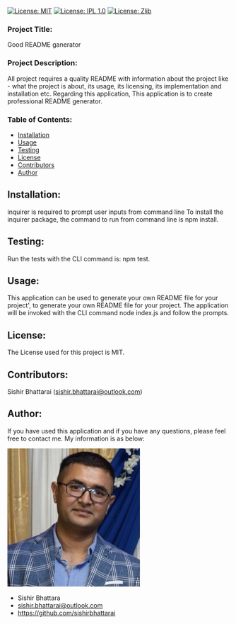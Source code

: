 
 [![License: MIT](https://img.shields.io/badge/License-MIT-yellow.svg)](https://opensource.org/licenses/MIT)
 [![License: IPL 1.0](https://img.shields.io/badge/License-IPL%201.0-blue.svg)](https://opensource.org/licenses/IPL-1.0)
 [![License: Zlib](https://img.shields.io/badge/License-Zlib-lightgrey.svg)](https://opensource.org/licenses/Zlib)
 
 
 ### Project Title: 
 Good README ganerator 

 ### Project Description: 
 All project requires a quality README with information about the project like - what the project is about, its usage, its licensing, its implementation and installation etc. Regarding this application, This application is to create professional README generator.
 
 ### Table of Contents:

 * [Installation](#Installation)
 * [Usage](#Usage)
 * [Testing](#Testing)
 * [License](#License)
 * [Contributors](#Contributors)
 * [Author](#Author)
 
 ## Installation:
 inquirer is required to prompt user inputs from command line
 To install the inquirer package, the command to run from command line is npm install. 

 ## Testing:
 Run the tests with the CLI command is: npm test.

 ## Usage:
 This application can be used to generate your own README file for your project', to generate your own README file for your project.
 The application will be invoked with the CLI command node index.js and follow the prompts.

 ## License:
 The License used for this project is MIT.

 ## Contributors:
 Sishir Bhattarai (sishir.bhattarai@outlook.com)
 
 ## Author:
 If you have used this application and if you have any questions, please feel free to contact me. My information is as below:

 ![](./Assets/images/image3.jpg)

 * Sishir Bhattara
 * sishir.bhattarai@outlook.com
 * https://github.com/sishirbhattarai
 